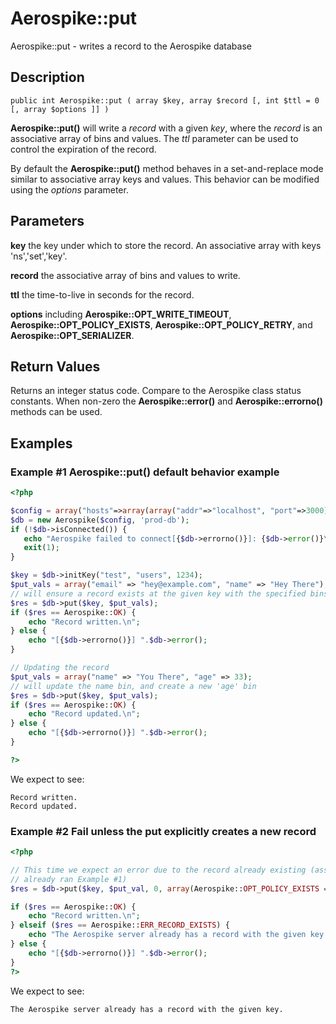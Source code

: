 
# Aerospike::put

Aerospike::put - writes a record to the Aerospike database

## Description

```
public int Aerospike::put ( array $key, array $record [, int $ttl = 0 [, array $options ]] )
```

**Aerospike::put()** will write a *record* with a given *key*, where the _record_
is an associative array of bins and values.  The *ttl* parameter can be used to
control the expiration of the record.

By default the **Aerospike::put()** method behaves in a set-and-replace mode similar to
associative array keys and values. This behavior can be modified using the
*options* parameter.

## Parameters

**key** the key under which to store the record. An associative array with keys 'ns','set','key'.

**record** the associative array of bins and values to write.

**ttl** the time-to-live in seconds for the record.

**options** including **Aerospike::OPT_WRITE_TIMEOUT**, **Aerospike::OPT_POLICY_EXISTS**, **Aerospike::OPT_POLICY_RETRY**, and **Aerospike::OPT_SERIALIZER**.

## Return Values

Returns an integer status code.  Compare to the Aerospike class status
constants.  When non-zero the **Aerospike::error()** and
**Aerospike::errorno()** methods can be used.

## Examples

### Example #1 Aerospike::put() default behavior example

```php
<?php

$config = array("hosts"=>array(array("addr"=>"localhost", "port"=>3000)));
$db = new Aerospike($config, 'prod-db');
if (!$db->isConnected()) {
   echo "Aerospike failed to connect[{$db->errorno()}]: {$db->error()}\n";
   exit(1);
}

$key = $db->initKey("test", "users", 1234);
$put_vals = array("email" => "hey@example.com", "name" => "Hey There");
// will ensure a record exists at the given key with the specified bins
$res = $db->put($key, $put_vals);
if ($res == Aerospike::OK) {
    echo "Record written.\n";
} else {
    echo "[{$db->errorno()}] ".$db->error();
}

// Updating the record
$put_vals = array("name" => "You There", "age" => 33);
// will update the name bin, and create a new 'age' bin
$res = $db->put($key, $put_vals);
if ($res == Aerospike::OK) {
    echo "Record updated.\n";
} else {
    echo "[{$db->errorno()}] ".$db->error();
}

?>
```

We expect to see:

```
Record written.
Record updated.
```

### Example #2 Fail unless the put explicitly creates a new record

```php
<?php

// This time we expect an error due to the record already existing (assuming we
// already ran Example #1)
$res = $db->put($key, $put_val, 0, array(Aerospike::OPT_POLICY_EXISTS => Aerospike::POLICY_EXISTS_CREATE)));

if ($res == Aerospike::OK) {
    echo "Record written.\n";
} elseif ($res == Aerospike::ERR_RECORD_EXISTS) {
    echo "The Aerospike server already has a record with the given key.\n";
} else {
    echo "[{$db->errorno()}] ".$db->error();
}
?>
```

We expect to see:

```
The Aerospike server already has a record with the given key.
```

